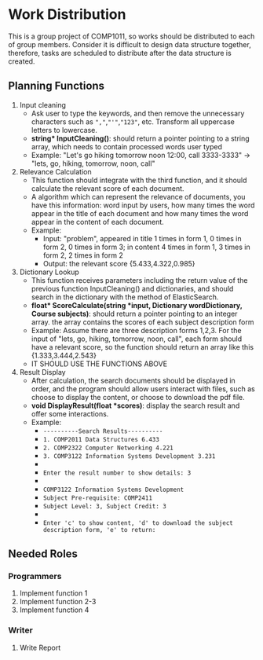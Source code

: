 # Work Distribution
This is a group project of COMP1011, so works should be distributed to each of group members. Consider it is difficult to design data structure together, therefore, tasks are scheduled to distribute after the data structure is created.
## Planning Functions
1. Input cleaning
    - Ask user to type the keywords, and then remove the unnecessary characters such as `","`,`"'"`,`"123"`, etc. Transform all uppercase letters to lowercase.  
    - **string\* InputCleaning()**: should return a pointer pointing to a string array, which needs to contain processed words user typed
    - Example: "Let's go hiking tomorrow noon 12:00, call 3333-3333" -> "lets, go, hiking, tomorrow, noon, call"
2. Relevance Calculation
    - This function should integrate with the third function, and it should calculate the relevant score of each document.
    - A algorithm which can represent the relevance of documents, you have this information: word input by users, how many times the word appear in the title of each document and how many times the word appear in the content of each document.
    - Example: 
        - Input: "problem", appeared in title 1 times in form 1, 0 times in form 2, 0 times in form 3; in content 4 times in form 1, 3 times in form 2, 2 times in form 2
        - Output: the relevant score {5.433,4.322,0.985}
3. Dictionary Lookup
    - This function receives parameters including the return value of the previous function InputCleaning() and dictionaries, and should search in the dictionary with the method of ElasticSearch. 
    - **float\* ScoreCalculate(string *input, Dictionary wordDictionary, Course subjects)**: should return a pointer pointing to an integer array. the array contains the scores of each subject description form
    - Example: Assume there are three description forms 1,2,3. For the input of "lets, go, hiking, tomorrow, noon, call", each form should have a relevant score, so the function should return an array like this {1.333,3.444,2.543}
    - IT SHOULD USE THE FUNCTIONS ABOVE
4. Result Display
    - After calculation, the search documents should be displayed in order, and the program should allow users interact with files, such as choose to display the content, or choose to download the pdf file.
    - **void DisplayResult(float *scores)**: display the search result and offer some interactions.
    - Example:
        - `----------Search Results----------`
        - `1. COMP2011 Data Structures 6.433`
        - `2. COMP2322 Computer Networking 4.221`
        - `3. COMP3122 Information Systems Development 3.231`
        - 
        - `Enter the result number to show details: 3`
        - 
        - `COMP3122 Information Systems Development`
        - `Subject Pre-requisite: COMP2411`
        - `Subject Level: 3, Subject Credit: 3`
        - 
        - `Enter 'c' to show content, 'd' to download the subject description form, 'e' to return: `
## Needed Roles
### Programmers
1. Implement function 1
2. Implement function 2-3
3. Implement function 4
### Writer
1. Write Report